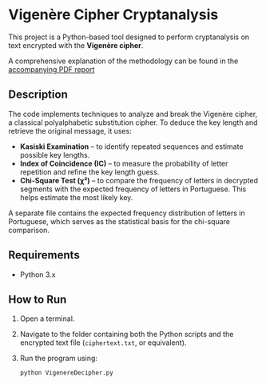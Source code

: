 # Vigenère Cipher Cryptanalysis

This project is a Python-based tool designed to perform cryptanalysis on text encrypted with the **Vigenère cipher**.

A comprehensive explanation of the methodology can be found in the [accompanying PDF report](https://github.com/bbzaffari/VigenereDecryptor/blob/main/BrunoBZ_Vigenere.pdf)

## Description

The code implements techniques to analyze and break the Vigenère cipher, a classical polyalphabetic substitution cipher. To deduce the key length and retrieve the original message, it uses:

- **Kasiski Examination** – to identify repeated sequences and estimate possible key lengths.
- **Index of Coincidence (IC)** – to measure the probability of letter repetition and refine the key length guess.
- **Chi-Square Test (χ²)** – to compare the frequency of letters in decrypted segments with the expected frequency of letters in Portuguese. This helps estimate the most likely key.

A separate file contains the expected frequency distribution of letters in Portuguese, which serves as the statistical basis for the chi-square comparison.

## Requirements

- Python 3.x

## How to Run

1. Open a terminal.
2. Navigate to the folder containing both the Python scripts and the encrypted text file (`ciphertext.txt`, or equivalent).
3. Run the program using:

   ```bash
   python VigenereDecipher.py
